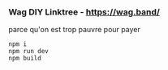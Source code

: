 ### Wag DIY Linktree - https://wag.band/

parce qu'on est trop pauvre pour payer

```
npm i
npm run dev
npm build
```
